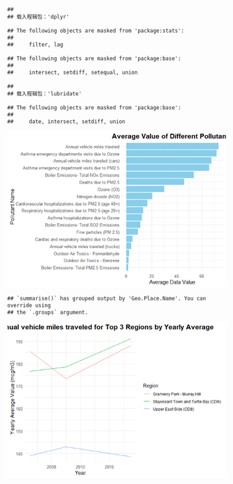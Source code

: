     ## 
    ## 载入程辑包：'dplyr'

    ## The following objects are masked from 'package:stats':
    ## 
    ##     filter, lag

    ## The following objects are masked from 'package:base':
    ## 
    ##     intersect, setdiff, setequal, union

    ## 
    ## 载入程辑包：'lubridate'

    ## The following objects are masked from 'package:base':
    ## 
    ##     date, intersect, setdiff, union

![](Yue_Z9-s-Project1_files/figure-markdown_strict/pressure-1.png)

    ## `summarise()` has grouped output by 'Geo.Place.Name'. You can override using
    ## the `.groups` argument.

![](Yue_Z9-s-Project1_files/figure-markdown_strict/pressure-2.png)

